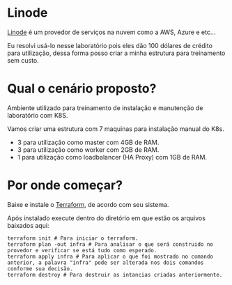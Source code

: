 # Linode

[Linode](https://www.linode.com/lp/podcasts/?ifso=adt&utm_source=podcast&utm_medium=audio&utm_campaign=adt) é um provedor de serviços na nuvem como a AWS, Azure e etc...

Eu resolvi usá-lo nesse laboratório pois eles dão 100 dólares de crédito para utilização, dessa forma posso criar a minha estrutura para treinamento sem custo.

# Qual o cenário proposto?

Ambiente utilizado para treinamento de instalação e manutenção de laboratório com K8S.

Vamos criar uma estrutura com 7 maquinas para instalação manual do K8s.

- 3 para utilização como master com 4GB de RAM.
- 3 para utilização como worker com 2GB de RAM.
- 1 para utilização como loadbalancer (HA Proxy) com 1GB de RAM.

# Por onde começar?

Baixe e instale o [Terraform](https://www.terraform.io/downloads), de acordo com seu sistema.

Após instalado execute dentro do diretório em que estão os arquivos baixados aqui:

```
terraform init # Para iniciar o terraform.
terraform plan -out infra # Para analisar o que será construido no provedor e verificar se está tudo como esperado.
terraform apply infra # Para aplicar o que foi mostrado no comando anterior, a palavra "infra" pode ser alterada nos dois comandos conforme sua decisão.
terraform destroy # Para destruir as intancias criadas anteriormente.
```
